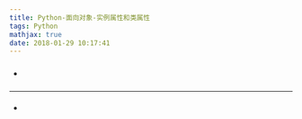 ```yaml
---
title: Python-面向对象-实例属性和类属性
tags: Python
mathjax: true
date: 2018-01-29 10:17:41
---
```

- ### 

---
- ####
~~~

~~~

